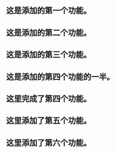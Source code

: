 ## 这是添加的第一个功能。
## 这是添加的第二个功能。
## 这是添加的第三个功能。
## 这是添加的第四个功能的一半。
## 这里完成了第四个功能。
## 这里添加了第五个功能。
## 这里添加了第六个功能。
